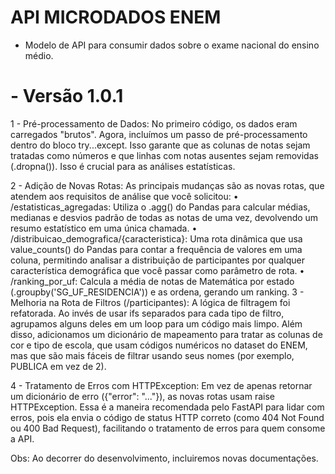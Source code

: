 # API MICRODADOS ENEM

- Modelo de API para consumir dados sobre o exame nacional do ensino médio.

# - Versão 1.0.1

1 - Pré-processamento de Dados: No primeiro código, os dados eram carregados "brutos". Agora, incluímos um passo de pré-processamento dentro do bloco try...except. Isso garante que as colunas de notas sejam tratadas como números e que linhas com notas ausentes sejam removidas (.dropna()). Isso é crucial para as análises estatísticas.

2 - Adição de Novas Rotas: As principais mudanças são as novas rotas, que atendem aos requisitos de análise que você solicitou:
•	/estatisticas_agregadas: Utiliza o .agg() do Pandas para calcular médias, medianas e desvios padrão de todas as notas de uma vez, devolvendo um resumo estatístico em uma única chamada.
•	/distribuicao_demografica/{caracteristica}: Uma rota dinâmica que usa value_counts() do Pandas para contar a frequência de valores em uma coluna, permitindo analisar a distribuição de participantes por qualquer característica demográfica que você passar como parâmetro de rota.
•	/ranking_por_uf: Calcula a média de notas de Matemática por estado (.groupby('SG_UF_RESIDENCIA')) e as ordena, gerando um ranking.
3 - Melhoria na Rota de Filtros (/participantes): A lógica de filtragem foi refatorada. Ao invés de usar ifs separados para cada tipo de filtro, agrupamos alguns deles em um loop para um código mais limpo. Além disso, adicionamos um dicionário de mapeamento para tratar as colunas de cor e tipo de escola, que usam códigos numéricos no dataset do ENEM, mas que são mais fáceis de filtrar usando seus nomes (por exemplo, PUBLICA em vez de 2).

4 - Tratamento de Erros com HTTPException: Em vez de apenas retornar um dicionário de erro ({"error": "..."}), as novas rotas usam raise HTTPException. Essa é a maneira recomendada pelo FastAPI para lidar com erros, pois ela envia o código de status HTTP correto (como 404 Not Found ou 400 Bad Request), facilitando o tratamento de erros para quem consome a API.

Obs: Ao decorrer do desenvolvimento, incluiremos novas documentações.